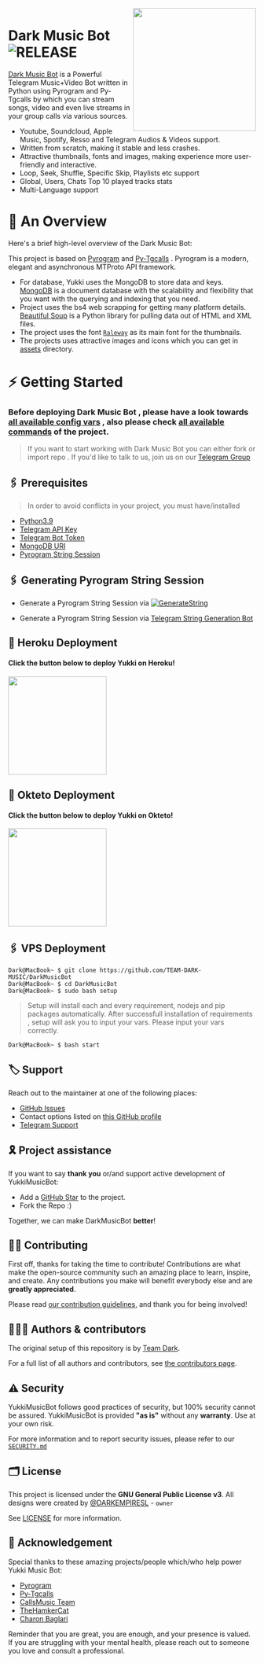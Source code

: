 <img src="https://telegra.ph/file/edc1727f6afdeb378fce3.jpg" align="right" width="250" height="250"/>

# Dark Music Bot <img src="https://img.shields.io/github/v/release/TEAM-DARK-MUSIC/DarkMusicBot?color=black&logo=github&logoColor=black&style=social" alt="RELEASE">

[Dark Music Bot](https://github.com/TEAM-DARK-MUSIC/DarkMusicBot) is a Powerful Telegram Music+Video Bot written in Python using Pyrogram and Py-Tgcalls by which you can stream songs, video and even live streams in your group calls via various sources.

* Youtube, Soundcloud, Apple Music, Spotify, Resso and Telegram Audios & Videos support.
* Written from scratch, making it stable and less crashes.
* Attractive thumbnails, fonts and images,  making experience more user-friendly and interactive.
* Loop, Seek, Shuffle, Specific Skip, Playlists etc support
* Global, Users, Chats Top 10 played tracks stats
* Multi-Language support


# 🔗 An Overview

Here's a brief high-level overview of the Dark Music Bot:

This project is based on [Pyrogram](https://github.com/pyrogram) and [Py-Tgcalls](https://github.com/pytgcalls/pytgcalls) . Pyrogram is a modern, elegant and asynchronous MTProto API framework.

* For database, Yukki uses the MongoDB to store data and keys. [MongoDB](https://www.mongodb.com/) is a document database with the scalability and flexibility that you want with the querying and indexing that you need.
* Project uses the bs4 web scrapping for getting many platform details. [Beautiful Soup](https://www.crummy.com/software/BeautifulSoup/bs4/doc/) is a Python library for pulling data out of HTML and XML files.
* The project uses the font [`Raleway`](../assets/font2.ttf) as its main font for the thumbnails.
* The projects uses attractive images and icons which you can get in [assets](../assets/) directory.



# ⚡️ Getting Started


### Before deploying Dark Music Bot , please have a look towards [all available config vars](../config/README.md) , also please check [all available commands](../strings/command.yml) of the project.

> If you want to start working with Dark Music Bot you can either fork or import repo .
> If you'd like to talk to us, join us on our [Telegram Group](https://t.me/DarkSupport)


## 🖇 Prerequisites

> In order to avoid conflicts in your project, you must have/installed

- [Python3.9](https://www.python.org/downloads/release/python-390/)
- [Telegram API Key](https://docs.pyrogram.org/intro/setup#api-keys)
- [Telegram Bot Token](https://t.me/botfather)
- [MongoDB URI](https://telegra.ph/MongoDB-04-06)
- [Pyrogram String Session](https://replit.com/@darkempireslbots/DARK-MUSIC-STRING-GEN?v=1)


## 🖇 Generating Pyrogram String Session

- Generate a Pyrogram String Session via 
[![GenerateString](https://img.shields.io/badge/repl.it-generateString-yellowgreen)](https://replit.com/@darkempireslbots/DARK-MUSIC-STRING-GEN?v=1)

- Generate a Pyrogram String Session via [Telegram String Generation Bot](https://t.me/DarkStringBot)


## 🚀 Heroku Deployment

<h4>Click the button below to deploy Yukki on Heroku!</h4>    
<a href="https://darkempiresl.github.io/Heroku_Redirect/"><img src="https://img.shields.io/badge/Deploy%20To%20Heroku-blueviolet?style=for-the-badge&logo=heroku" width="200""/></a>


## 🚀 Okteto Deployment

<h4>Click the button below to deploy Yukki on Okteto!</h4>
<a href="https://cloud.okteto.com/deploy?repository=https://github.com/TEAM-DARK-MUSIC/DarkMusicBot"><img src="https://img.shields.io/badge/Deploy%20To%20Okteto-informational?style=for-the-badge&logo=Okteto" width="200""/></a>



## 🖇 VPS Deployment


```console
Dark@MacBook~ $ git clone https://github.com/TEAM-DARK-MUSIC/DarkMusicBot
Dark@MacBook~ $ cd DarkMusicBot
Dark@MacBook~ $ sudo bash setup
```
> Setup will install each and every requirement, nodejs and pip packages automatically. After successfull installation of requirements , setup will ask you to input your vars.
> Please input your vars correctly.

```console
Dark@MacBook~ $ bash start
```


## 🏷 Support

Reach out to the maintainer at one of the following places:

- [GitHub Issues](https://github.com/DARKEMPIRESL/DARKMUSIC/issues/new?assignees=&labels=question&template=SUPPORT_QUESTION.md&title=support%3A+)
- Contact options listed on [this GitHub profile](https://github.com/DARKEMPIRESL)
- [Telegram Support](https://t.me/SLBotOfficial)


## 🎗 Project assistance

If you want to say **thank you** or/and support active development of YukkiMusicBot:

- Add a [GitHub Star](https://github.com/TEAM-DARK-MUSIC/DarkMusicBot) to the project.
- Fork the Repo :)

Together, we can make DarkMusicBot **better**!

## ✍🏻 Contributing

First off, thanks for taking the time to contribute! Contributions are what make the open-source community such an amazing place to learn, inspire, and create. Any contributions you make will benefit everybody else and are **greatly appreciated**.

Please read [our contribution guidelines](CONTRIBUTING.md), and thank you for being involved!

## 👨🏻‍💻 Authors & contributors

The original setup of this repository is by [Team Dark](https://github.com/TEAM-DARK-MUSIC).

For a full list of all authors and contributors, see [the contributors page](https://github.com/TEAM-DARK-MUSIC/DarkMusicBot/contributors).

## ⚠️ Security

YukkiMusicBot follows good practices of security, but 100% security cannot be assured. YukkiMusicBot is provided **"as is"** without any **warranty**. Use at your own risk.

For more information and to report security issues, please refer to our [`SECURITY.md`](SECURITY.md)


## 🗂 License

This project is licensed under the **GNU General Public License v3**. All designs were created by [@DARKEMPIRESL](https://github.com/DARKEMPIRESL) - ``owner``

See [LICENSE](../LICENSE) for more information.

## 📑 Acknowledgement

Special thanks to these amazing projects/people which/who help power Yukki Music Bot:

- [Pyrogram](https://github.com/pyrogram/pyrogram)
- [Py-Tgcalls](https://github.com/pytgcalls/pytgcalls)
- [CallsMusic Team](https://github.com/Callsmusic)
- [TheHamkerCat](https://github.com/TheHamkerCat)
- [Charon Baglari](https://github.com/XCBv021)


Reminder that you are great, you are enough, and your presence is valued. If you are struggling with your mental health, please reach out to someone you love and consult a professional.

